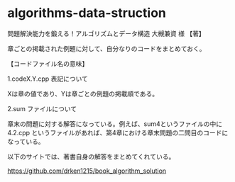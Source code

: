 # algorithms-data-struction
問題解決能力を鍛える！アルゴリズムとデータ構造 大槻兼資 様 【著】

章ごとの掲載された例題に対して、自分なりのコードをまとめておく。

【コードファイル名の意味】

1.codeX.Y.cpp 表記について

Xは章の値であり、Yは章ごとの例題の掲載順である。

2.sum ファイルについて

章末の問題に対する解答になっている。例えば、sum4というファイルの中に 4.2.cpp というファイルがあれば、第4章における章末問題の二問目のコードになっている。


以下のサイトでは、著書自身の解答をまとめてくれている。

https://github.com/drken1215/book_algorithm_solution

